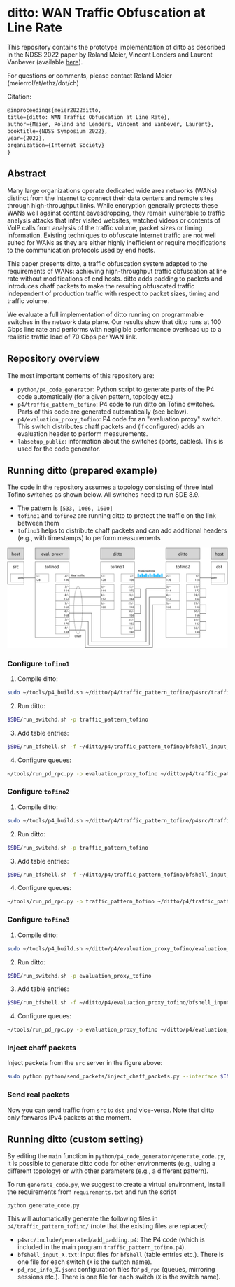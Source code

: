 # ditto: WAN Traffic Obfuscation at Line Rate

This repository contains the prototype implementation of ditto as described in the NDSS 2022 paper by Roland Meier, Vincent Lenders and Laurent Vanbever (available [here](https://nsg.ee.ethz.ch/fileadmin/user_upload/publications/ditto_final_ndss22.pdf)).

For questions or comments, please contact Roland Meier (meierrol/at/ethz/dot/ch)

Citation:
```
@inproceedings{meier2022ditto,
title={ditto: WAN Traffic Obfuscation at Line Rate},
author={Meier, Roland and Lenders, Vincent and Vanbever, Laurent},
booktitle={NDSS Symposium 2022},
year={2022},
organization={Internet Society}
}
```



## Abstract
Many large organizations operate dedicated wide area networks (WANs) distinct from the Internet to connect their data centers and remote sites through high-throughput links. While encryption generally protects these WANs well against content eavesdropping, they remain vulnerable to traffic analysis attacks that infer visited websites, watched videos or contents of VoIP calls from analysis of the traffic volume, packet sizes or timing information. Existing techniques to obfuscate Internet traffic are not well suited for WANs as they are either highly inefficient or require modifications to the communication protocols used by end hosts.

This paper presents ditto, a traffic obfuscation system adapted to the requirements of WANs: achieving high-throughput traffic obfuscation at line rate without modifications of end hosts. ditto adds padding to packets and introduces chaff packets to make the resulting obfuscated traffic independent of production traffic with respect to packet sizes, timing and traffic volume.

We evaluate a full implementation of ditto running on programmable switches in the network data plane. Our results show that ditto runs at 100 Gbps line rate and performs with negligible performance overhead up to a realistic traffic load of 70 Gbps per WAN link.



## Repository overview

The most important contents of this repository are:

* `python/p4_code_generator`: Python script to generate parts of the P4 code automatically (for a given pattern, topology etc.)
* `p4/traffic_pattern_tofino`: P4 code to run ditto on Tofino switches. Parts of this code are generated automatically (see below).
* `p4/evaluation_proxy_tofino`: P4 code for an "evaluation proxy" switch. This switch distributes chaff packets and (if configured) adds an evaluation header to perform measurements.
* `labsetup_public`: information about the switches (ports, cables). This is used for the code generator.


## Running ditto (prepared example)

The code in the repository assumes a topology consisting of three Intel Tofino switches as shown below. All switches need to run SDE 8.9.
* The pattern is `[533, 1066, 1600]`
* `tofino1` and `tofino2` are running ditto to protect the traffic on the link between them
* `tofino3` helps to distribute chaff packets and can add additional headers (e.g., with timestamps) to perform measurements

![Topology](figures/topology.svg)

### Configure `tofino1`
1. Compile ditto: 
```bash
sudo ~/tools/p4_build.sh ~/ditto/p4/traffic_pattern_tofino/p4src/traffic_pattern_tofino.p4 --with-tofino
```

2. Run ditto: 
```bash
$SDE/run_switchd.sh -p traffic_pattern_tofino
```

3. Add table entries: 
```bash
$SDE/run_bfshell.sh -f ~/ditto/p4/traffic_pattern_tofino/bfshell_input_tofino1.txt
```

4. Configure queues: 
```bash
~/tools/run_pd_rpc.py -p evaluation_proxy_tofino ~/ditto/p4/traffic_pattern_tofino/init_pd_rpc.py
```


### Configure `tofino2`
1. Compile ditto: 
```bash
sudo ~/tools/p4_build.sh ~/ditto/p4/traffic_pattern_tofino/p4src/traffic_pattern_tofino.p4 --with-tofino
```

2. Run ditto: 
```bash
$SDE/run_switchd.sh -p traffic_pattern_tofino
```

3. Add table entries: 
```bash
$SDE/run_bfshell.sh -f ~/ditto/p4/traffic_pattern_tofino/bfshell_input_tofino2.txt
```

4. Configure queues: 
```bash
~/tools/run_pd_rpc.py -p traffic_pattern_tofino ~/ditto/p4/traffic_pattern_tofino/init_pd_rpc.py
```


### Configure `tofino3`
1. Compile ditto: 
```bash
sudo ~/tools/p4_build.sh ~/ditto/p4/evaluation_proxy_tofino/evaluation_proxy_tofino.p4 --with-tofino
```

2. Run ditto: 
```bash
$SDE/run_switchd.sh -p evaluation_proxy_tofino
```

3. Add table entries: 
```bash
$SDE/run_bfshell.sh -f ~/ditto/p4/evaluation_proxy_tofino/bfshell_input_tofino3.txt
```

4. Configure queues: 
```bash
~/tools/run_pd_rpc.py -p evaluation_proxy_tofino ~/ditto/p4/evaluation_proxy_tofino/init_pd_rpc.py
```


### Inject chaff packets
Inject packets from the `src` server in the figure above:

```bash
sudo python python/send_packets/inject_chaff_packets.py --interface $INTERFACE -vv 
```


### Send real packets

Now you can send traffic from `src` to `dst` and vice-versa. Note that ditto only forwards IPv4 packets at the moment.

## Running ditto (custom setting)

By editing the `main` function in `python/p4_code_generator/generate_code.py`, it is possible to generate ditto code for other environments (e.g., using a different topology) or with other parameters (e.g., a different pattern).

To run `generate_code.py`, we suggest to create a virtual environment, install the requirements from `requirements.txt` and run the script
```
python generate_code.py
```

This will automatically generate the following files in `p4/traffic_pattern_tofino/` (note that the existing files are replaced):

* `p4src/include/generated/add_padding.p4`: The P4 code (which is included in the main program `traffic_pattern_tofino.p4`).
* `bfshell_input_X.txt`: input files for `bfshell` (table entries etc.). There is one file for each switch (`X` is the switch name).
* `pd_rpc_info_X.json`: configuration files for `pd_rpc` (queues, mirroring sessions etc.). There is one file for each switch (`X` is the switch name).